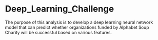# Deep_Learning_Challenge
The purpose of this analysis is to develop a deep learning neural network model that can predict whether organizations funded by Alphabet Soup Charity will be successful based on various features.
